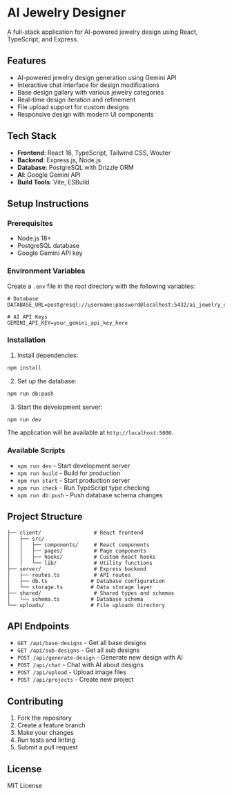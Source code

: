 # AI Jewelry Designer

A full-stack application for AI-powered jewelry design using React, TypeScript, and Express.

## Features

- AI-powered jewelry design generation using Gemini API
- Interactive chat interface for design modifications
- Base design gallery with various jewelry categories
- Real-time design iteration and refinement
- File upload support for custom designs
- Responsive design with modern UI components

## Tech Stack

- **Frontend**: React 18, TypeScript, Tailwind CSS, Wouter
- **Backend**: Express.js, Node.js
- **Database**: PostgreSQL with Drizzle ORM
- **AI**: Google Gemini API
- **Build Tools**: Vite, ESBuild

## Setup Instructions

### Prerequisites

- Node.js 18+ 
- PostgreSQL database
- Google Gemini API key

### Environment Variables

Create a `.env` file in the root directory with the following variables:

```env
# Database
DATABASE_URL=postgresql://username:password@localhost:5432/ai_jewelry_designer

# AI API Keys
GEMINI_API_KEY=your_gemini_api_key_here
```

### Installation

1. Install dependencies:
```bash
npm install
```

2. Set up the database:
```bash
npm run db:push
```

3. Start the development server:
```bash
npm run dev
```

The application will be available at `http://localhost:5000`.

### Available Scripts

- `npm run dev` - Start development server
- `npm run build` - Build for production
- `npm run start` - Start production server
- `npm run check` - Run TypeScript type checking
- `npm run db:push` - Push database schema changes

## Project Structure

```
├── client/                 # React frontend
│   ├── src/
│   │   ├── components/     # React components
│   │   ├── pages/          # Page components
│   │   ├── hooks/          # Custom React hooks
│   │   └── lib/            # Utility functions
├── server/                 # Express backend
│   ├── routes.ts           # API routes
│   ├── db.ts              # Database configuration
│   └── storage.ts         # Data storage layer
├── shared/                 # Shared types and schemas
│   └── schema.ts          # Database schema
└── uploads/               # File uploads directory
```

## API Endpoints

- `GET /api/base-designs` - Get all base designs
- `GET /api/sub-designs` - Get all sub designs
- `POST /api/generate-design` - Generate new design with AI
- `POST /api/chat` - Chat with AI about designs
- `POST /api/upload` - Upload image files
- `POST /api/projects` - Create new project

## Contributing

1. Fork the repository
2. Create a feature branch
3. Make your changes
4. Run tests and linting
5. Submit a pull request

## License

MIT License
